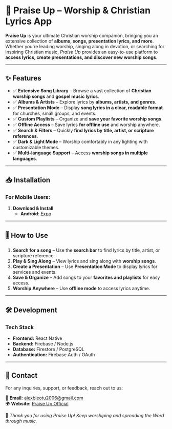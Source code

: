 # 🙌 Praise Up – Worship & Christian Lyrics App  

**Praise Up** is your ultimate Christian worship companion, bringing you an extensive collection of **albums, songs, presentation lyrics, and more**. Whether you're leading worship, singing along in devotion, or searching for inspiring Christian music, *Praise Up* provides an easy-to-use platform to **access lyrics, create presentations, and discover new worship songs**.

---

## ✨ Features  

- ✅ **Extensive Song Library** – Browse a vast collection of **Christian worship songs** and **gospel music lyrics**.  
- ✅ **Albums & Artists** – Explore lyrics by **albums, artists, and genres**.  
- ✅ **Presentation Mode** – Display **song lyrics in a clear, readable format** for churches, small groups, and events.  
- ✅ **Custom Playlists** – Organize and **save your favorite worship songs**.  
- ✅ **Offline Access** – Save lyrics **for offline use** and worship anywhere.  
- ✅ **Search & Filters** – Quickly **find lyrics by title, artist, or scripture references**.  
- ✅ **Dark & Light Mode** – Worship comfortably in any lighting with customizable themes.  
- ✅ **Multi-language Support** – Access **worship songs in multiple languages**.  

---

## 📥 Installation  

### For Mobile Users:  
1. **Download & Install**  
   - **Android**: [Expo](https://expo.dev/accounts/alexdavid26/projects/PraiseUp/builds/e23d8342-de60-489f-8bf7-782edb08416b)

---

## 🎚 How to Use  

1. **Search for a song** – Use the **search bar** to find lyrics by title, artist, or scripture reference.  
2. **Play & Sing Along** – View lyrics and sing along with **worship songs**.  
3. **Create a Presentation** – Use **Presentation Mode** to display lyrics for services and events.  
4. **Save & Organize** – Add songs to your **favorites and playlists** for easy access.  
5. **Worship Anywhere** – Use **offline mode** to access lyrics anytime.  

---

## 🛠 Development  

### Tech Stack  
- **Frontend:** React Native 
- **Backend:** Firebase / Node.js  
- **Database:** Firestore / PostgreSQL  
- **Authentication:** Firebase Auth / OAuth  

---

## 📧 Contact  

For any inquiries, support, or feedback, reach out to us:  

📩 **Email:** [alexbleotu2006@gmail.com](mailto:alexbleotu2006@gmail.com)  
🌍 **Website:** [Praise Up Official](https://praiseup.alexbleotu.com)

🙏 *Thank you for using Praise Up! Keep worshiping and spreading the Word through music.*  
